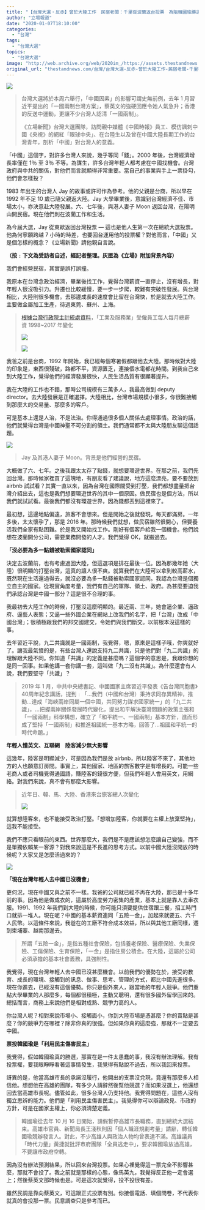 ```yaml
---
title: "【台灣大選・反赤】曾於大陸工作　民宿老闆：千里從波蘭返台投票　為阻韓國瑜勝選"
author: "立場報道"
date: "2020-01-07T18:10:00"
categories:
  - "台灣"
tags:
  - "台灣大選"
topics:
  - "台灣大選"
image: "http://web.archive.org/web/2020im_/https://assets.thestandnews.com/media/photos/20200107-06_Jyy5z_XhU3WL0.png"
original_url: "thestandnews.com/台灣/台灣大選-反赤-曾於大陸工作-民宿老闆-千里從波蘭返台投票-為阻韓國瑜勝選"
---
```

![](http://web.archive.org/web/2020im_/https://assets.thestandnews.com/media/photos/20200107-06_Jyy5z_XhU3WL0.png)

> 台灣大選將於本周六舉行，「中國因素」的影響可謂史無前例，去年 1 月習近平提出的「一國兩制台灣方案」，蔡英文的強硬回應令她人氣急升；香港的反送中運動，更讓不少台灣人認清「一國兩制」。
> 
> 《立場新聞》台灣大選團隊，訪問親中媒體《中國時報》員工、模仿諷刺中國《央視》的網紅「眼球中央」、在台陸生以及曾在中國大陸長期工作的台灣青年，剖析「中國」對台灣人的意義。

「中國」這個字，對許多台灣人來說，幾乎等同「錢」。2000 年後，台灣經濟增長率僅在 1％ 至 3％ 不等。為謀生，許多台灣年輕人都考慮在中國找機會。台灣政府與中共的關係，對他們而言就顯得非常重要。當自己的事業與手上一票掛勾，他們會怎樣投？

1983 年出生的台灣人 Jay 的故事或許可作為參考。他的父親是台商，所以早在 1992 年不足 10 歲已隨父親返大陸。Jay 大學畢業後，意識到台灣經濟不佳、市場太小，亦決意赴大陸發展。六、七年後，與港人妻子 Moon 返回台灣，在陽明山開民宿。現在他們則在波蘭工作和生活。

為今屆大選，Jay 從東歐返回台灣投票 — 這也是他人生第一次在總統大選投票。他為何寧願跨越 7 小時的時差，也要回台運用他的投票權？對他而言，「中國」又是個怎樣的概念？《立場新聞》請他親自言說。

**（按﹕下文為受訪者自述，經記者整理。灰匣為《立場》附加背景內容）**

我們會經營民宿，其實是誤打誤撞。

我原本在台灣念政治經濟，畢業後找工作，覺得台灣薪資一直停止，沒有增長，對年輕人很沒吸引力。升遷也比較緩慢，要一步一步爬，較難有突破性發展。與台灣相比，大陸則很多機會。去那邊成長的速度會比留在台灣快，於是就去大陸工作。主要做金屬加工生產，待過東莞、蘇州、上海。

> [根據台灣行政院主計統處資料](http://web.archive.org/web/20210929063931/https://www.dgbas.gov.tw/public/data/dgbas04/bc5/month/10613/table18.xlsx)，「工業及服務業」受僱員工每人每月總薪資 1998~2017 年變化
> 
> ![](http://web.archive.org/web/2020im_/https://assets.thestandnews.com/media/photos/Untitled-1-06_jANx6_9OwKBxP.png)
> 
> ![](http://web.archive.org/web/2020im_/https://assets.thestandnews.com/media/photos/Untitled-1-07_A9Kvd_qjhl1wG.png)

我爸之前是台商，1992 年開始，我已經每個寒暑假都跟他去大陸。那時候對大陸的印象是，東西很殘破，路都不平，資源匱乏，連接個水電都花時間。到我自己來到大陸工作，覺得他們的經濟發展很快，人民生活品質有很顯著提升。

我在大陸的工作也不錯，那時公司規模有三萬多人，我最高做到 deputy director。去大陸發展是正確選擇。大陸相比，台灣市場規模小很多，你很難接觸到那麼大的交易量、那麼多的客戶。

可是基本上還是人治，不是法治。你得通過很多個人關係去處理事情。政治的話，他們就覺得台灣是中國神聖不可分割的領土。我們通常都不太與大陸朋友聊這個話題。

![](http://web.archive.org/web/2020im_/https://assets.thestandnews.com/media/photos/IMG_20200106_102543_6doB5_b0wdWxK.jpg)
> Jay 及其港人妻子 Moon。背景是他們經營的民宿。

大概做了六、七年。之後我跟太太存了點錢，就想要環遊世界。在那之前，我們先回台灣。那時候家裡買了這塊地，有朋友看了建議說，地方這麼漂亮，要不要放到 airbnb 試試看？其實一直以來，因為台灣在國際間受到打壓，我們都想盡量把台灣介紹出去，這也是我們想要環遊世界的其中一個原因。做民宿也是個方法，所以我們就試試看。最後我們都沒有環遊世界，因為錢都丟到這裡來了。

最初想，這邊地點偏遠，旅客不會想來。但是開始之後就發現，每天都滿房。一年多後，太太懷孕了，那是 2016 年。那時候我們就想，做民宿雖然很開心，但要養活我們全家有點困難。於是我又開始找工作。剛好有個客戶給我一個機會。他們說想在波蘭開分公司，需要業務開發的人才。我們覺得 OK，就搬過去。

**「沒必要為多一點錢被勒索國家認同」**

決定去波蘭前，也有考慮過回大陸，但這選項是排在最後一位。因為那幾年她（大陸）很明顯的打壓台灣，這真的讓人很不爽。就算我們在大陸可以拿到較高薪水，既然現在生活還過得去，就沒必要為多一點錢被勒索國家認同。我認為台灣是個獨立自主的國家。從現實角度考量，我們有自己的軍隊、領土、政府。為甚麼要迫我們承認台灣是中國一部分？這是很不合理的事。

我最初去大陸工作的時候，打壓沒這麼明顯的。最近兩、三年，她會逼企業、逼政府、逼藝人表態；又逼一些外國企業在網站上改我們的名字，把「台灣」改成「中國台灣」；很積極跟我們的邦交國建交，令她們與我們斷交。以前根本沒這樣的事。

去年習近平說，九二共識就是一國兩制，我覺得，嗯，原來是這樣子哦，你爽就好了。讓我最氣憤的是，有些台灣人還說支持九二共識，只是他們對「九二共識」的理解跟大陸不同。你知道「共識」的定義是甚麼嗎？這個字的意思是，我跟你想的是同一回事。如果他講一套你講一套，這叫做「九二沒有共識」。為什麼還會有人說，我們要堅守「共識」？

> 2019 年 1 月，中共中央總書記、中國國家主席習近平發表《告台灣同胞書》40周年紀念講話，提到﹕「...我們（中國和台灣）秉持求同存異精神，推動...達成「海峽兩岸同屬一個中國，共同努力謀求國家統一」的「九二共識」，...把握兩岸關係發展時代變化，提出和平解決臺灣問題的政策主張和「一國兩制」科學構想，確立了「和平統一、一國兩制」基本方針，進而形成了堅持「一國兩制」和推進祖國統一基本方略，回答了...祖國和平統一的時代命題。」

**年輕人懂英文、互聯網　陸客減少無大影響**

這幾年，陸客是明顯減少，可是因為我們是放 airbnb，所以陸客不來了，其他地方的人也願意訂房間。事實上，其他國家、地區的旅客數字是有增長的。可能一些老商人或者司機覺得通國語，賺陸客的錢很方便，但我們年輕人會用英文，用網絡。對我們來說，真不會有那麼大影響。

> 近年日、韓、馬、大陸、香港來台旅客總人次變化
> 
> ![](http://web.archive.org/web/2020im_/https://assets.thestandnews.com/media/photos/Untitled-1-08_qxynS_ky8ILkr.png)

就算想陸客來，也不能接受政治打壓。「想增加陸客，你就要在主權上放棄堅持」，這我不能接受。

我們不應只看眼前的東西。世界那麼大，我們是不是應該想怎麼讓自己變強，而不是單獨依賴某一客源？對我來說這是不長進的思考方式。以前中國大陸沒開放的時候呢？大家又是怎麼活過來的？

![](http://web.archive.org/web/2020im_/https://assets.thestandnews.com/media/photos/IMG_20200106_102628_Pivzi_mV6wtFG.jpg)

**「現在台灣年輕人去中國已沒機會」**

更何況，現在中國又與之前不一樣。我爸的公司就已經不再在大陸，那已是十多年前的事。因為他是做成衣的，這屬於高度勞力密集的產業，基本上就是靠人去車衣服。1991、1992 年我們到大陸的時候，你可能只須要提供住宿跟三餐，招工時門口就排一堆人。現在呢？中國的基本薪資連同「五險一金」，加起來就要五、六千人民幣。以這條件來說，我爸在的工廠不符合成本效益，所以與其他工廠同樣，遷到柬埔寨、越南那邊去。

> 所謂「五險一金」，是指五種社會保險，包括養老保險、醫療保險、失業保險、工傷保險、生育保險，「一金」是指住房公積金。在大陸，這屬於公司必須承擔的基本社會義務，具強制性。

我覺得，現在台灣年輕人去中國已沒甚麼機會。以前我們的優勢在於，接受的教育、成長的環境、接觸到的訊息、做事、思考、管理的方式，都比中國先進很多。現在你進去，已經沒有這個優勢。你只是個外來人，跟當地的年輕人競爭。他們重點大學畢業的人那麼多，每個都很積極，主動又聰明，還有很多國外留學回來的。總括而言，商務上來說他們是相對成熟、競爭力高的人。

你台灣人呢？相對來說市場小、接觸面小，你到大陸市場是憑甚麼？你的賣點是甚麼？你的競爭力在哪裡？除非你真的很強。但如果你真的這麼強，那就不一定要去中國。

**票投韓國瑜是「利用民主傷害民主」**

我覺得，假如韓國瑜真的勝選，那實在是一件太愚蠢的事，我沒有辦法理解。我有投票權，要我眼睜睜看著這事情發生，我覺得有點說不過去，所以我回來投票。

訝異的是，他當高雄市長的承諾沒履行，他開出的支票沒兌現，竟還有那麼多人相信他。想想他在高雄的團隊，有多少人請辭然後幫他競選？而如果沒選上，他還想回去當高雄市長呢。儘管如此，很多台灣人仍支持他。我覺得問題在，這些人沒有獨立思辨的能力。他們是「利用民主傷害民主」。我覺得你可以辯論政見、市政的方針，可是在國家主權上，你必須清楚定義。

> 韓國瑜從去年 10 月 16 日開始，請假暫停高雄市長職務，直到總統大選結束。高雄市官員、新聞局長王淺秋則因「個人職涯規劃考量」請辭，轉任韓國瑜競辦發言人。對此，不少高雄人與政治人物均曾表達不滿。高雄議員「時代力量」黃捷就批評市府團隊「全員逃走中」，要求韓國瑜放過高雄，不要讓市政府空轉。

因為沒有辦法預測結果，所以回來台灣投票。如果心裡覺得這一票完全不影響甚麼，那就不會投了。我之前就是那樣的心態，像馬英九，我覺得反正他一定會選上；然後蔡英文那時候也是。可是這次就覺得，投不投很有差。

雖然民調是靠向蔡英文，可這跟正式投票有別。你接個電話、填個問卷，不代表你就真的會投那一票。民意調查只是參考而已。